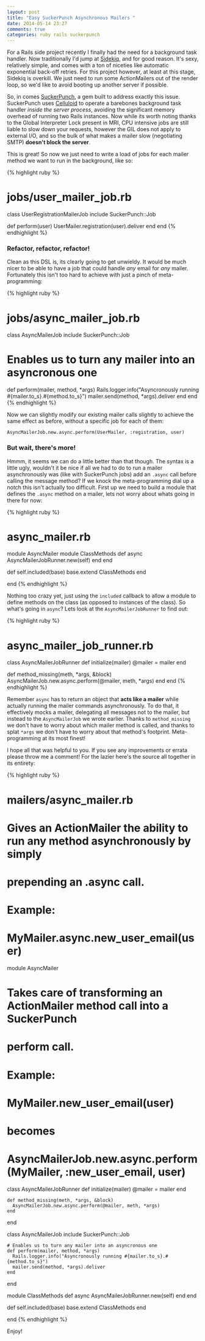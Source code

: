 ```yaml
---
layout: post
title: "Easy SuckerPunch Asynchronous Mailers "
date: 2014-05-14 23:27
comments: true
categories: ruby rails suckerpunch
---
```


For a Rails side project recently I finally had the need for a background task handler. Now traditionally I'd jump at [Sidekiq](http://sidekiq.org/), and for good reason. It's sexy, relatively simple, and comes with a ton of niceties like automatic exponential back-off retries. For this project however, at least at this stage, Sidekiq is overkill. We just need to run some ActionMailers out of the render loop, so we'd like to avoid booting up another server if possible.

So, in comes [SuckerPunch](https://github.com/brandonhilkert/sucker_punch), a gem built to address exactly this issue. SuckerPunch uses [Celluloid](https://github.com/celluloid/celluloid/) to operate a barebones background task handler *inside the server process*, avoiding the significant memory overhead of running two Rails instances. Now while its worth noting thanks to the Global Interpreter Lock present in MRI, CPU intensive jobs are still liable to slow down your requests, however the GIL does not apply to external I/O, and so the bulk of what makes a mailer slow (negotiating SMTP) **doesn't block the server**.

<!-- more -->

This is great! So now we just need to write a load of jobs for each mailer method we want to run in the background, like so:

{% highlight ruby %}
# jobs/user_mailer_job.rb
class UserRegistrationMailerJob
  include SuckerPunch::Job

  def perform(user)
    UserMailer.registration(user).deliver
  end
end
{% endhighlight %}

### Refactor, refactor, refactor!

Clean as this DSL is, its clearly going to get unwieldy. It would be much nicer to be able to have a job that could handle *any* email for *any* mailer. Fortunately this isn't too hard to achieve with just a pinch of meta-programming:

{% highlight ruby %}
# jobs/async_mailer_job.rb
class AsyncMailerJob
  include SuckerPunch::Job

  # Enables us to turn any mailer into an asyncronous one
  def perform(mailer, method, *args)
    Rails.logger.info("Asyncronously running #{mailer.to_s}.#{method.to_s}")
    mailer.send(method, *args).deliver
  end
end
{% endhighlight %}

Now we can slightly modify our existing mailer calls slightly to achieve the same effect as before, without a specific job for each of them:

`AsyncMailerJob.new.async.perform(UserMailer, :registration, user)`

### But wait, there's more!

Hmmm, it seems we can do a little better than that though. The syntax is a little ugly, wouldn't it be nice if all we had to do to run a mailer asynchronously was (like with SuckerPunch jobs) add an `.async` call before calling the message method? If we knock the meta-programming dial up a notch this isn't actually too difficult. First up we need to build a module that defines the `.async` method on a mailer, lets not worry about whats going in there for now:

{% highlight ruby %}
# async_mailer.rb

module AsyncMailer
  module ClassMethods
    def async
      AsyncMailerJobRunner.new(self)
    end
  end

  def self.included(base)
    base.extend ClassMethods
  end

end
{% endhighlight %}

Nothing too crazy yet, just using the `included` callback to allow a module to define methods on the class (as opposed to instances of the class). So what's going in `async`? Lets look at the `AsyncMailerJobRunner` to find out:

{% highlight ruby %}
# async_mailer_job_runner.rb
class AsyncMailerJobRunner
  def initialize(mailer)
    @mailer = mailer
  end

  def method_missing(meth, *args, &block)
    AsyncMailerJob.new.async.perform(@mailer, meth, *args)
  end
end
{% endhighlight %}

Remember `async` has to return an object that **acts like a mailer** while actually running the mailer commands asynchronously. To do that, it effectively mocks a mailer, delegating all messages not to the mailer, but instead to the `AsyncMailerJob` we wrote earlier. Thanks to `method_missing` we don't have to worry about which mailer method is called, and thanks to splat `*args` we don't have to worry about that method's footprint. Meta-programming at its most finest!

I hope all that was helpful to you. If you see any improvements or errata please throw me a comment! For the lazier here's the source all together in its entirety:

{% highlight ruby %}
# mailers/async_mailer.rb

# Gives an ActionMailer the ability to run any method asynchronously by simply
# prepending an .async call.
#
# Example:
#   MyMailer.async.new_user_email(user)

module AsyncMailer
  # Takes care of transforming an ActionMailer method call into a SuckerPunch
  # perform call.
  #
  # Example:
  #   MyMailer.new_user_email(user)
  # becomes
  #   AsyncMailerJob.new.async.perform(MyMailer, :new_user_email, user)

  class AsyncMailerJobRunner
    def initialize(mailer)
      @mailer = mailer
    end

    def method_missing(meth, *args, &block)
      AsyncMailerJob.new.async.perform(@mailer, meth, *args)
    end
  end

  class AsyncMailerJob
    include SuckerPunch::Job

    # Enables us to turn any mailer into an asyncronous one
    def perform(mailer, method, *args)
      Rails.logger.info("Asyncronously running #{mailer.to_s}.#{method.to_s}")
      mailer.send(method, *args).deliver
    end
  end

  module ClassMethods
    def async
      AsyncMailerJobRunner.new(self)
    end
  end

  def self.included(base)
    base.extend ClassMethods
  end

end
{% endhighlight %}

Enjoy!
